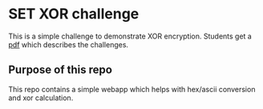 # SET XOR challenge

This is a simple challenge to demonstrate XOR encryption. Students get a [pdf](https://github.com/dorianim/set-xor-challenge/blob/main/public/set_xor_challenge.pdf) which describes the challenges.

## Purpose of this repo

This repo contains a simple webapp which helps with hex/ascii conversion and xor calculation.
